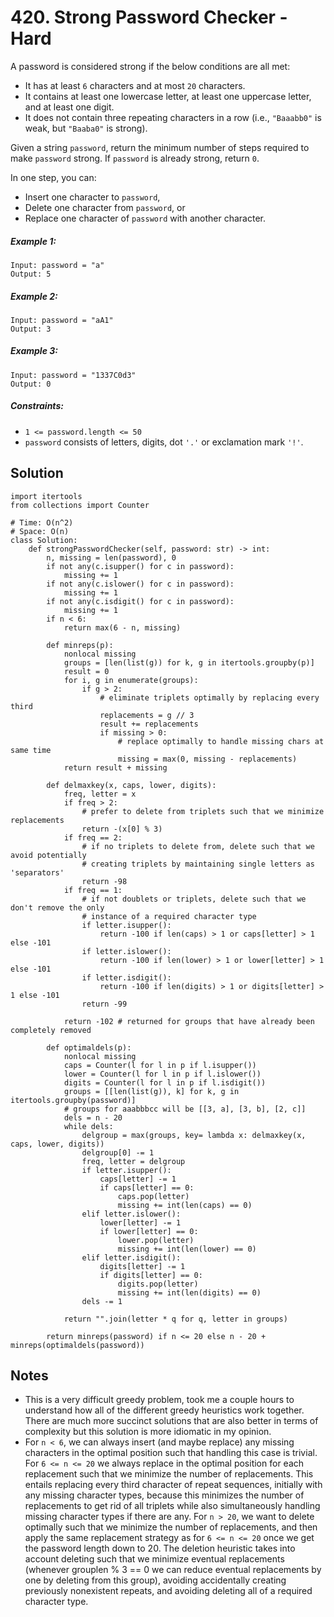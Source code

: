 # 420. Strong Password Checker - Hard

A password is considered strong if the below conditions are all met:

- It has at least `6` characters and at most `20` characters.
- It contains at least one lowercase letter, at least one uppercase letter, and at least one digit.
- It does not contain three repeating characters in a row (i.e., `"Baaabb0"` is weak, but `"Baaba0"` is strong).

Given a string `password`, return the minimum number of steps required to make `password` strong. If `password` is already strong, return `0`.

In one step, you can:

- Insert one character to `password`,
- Delete one character from `password`, or
- Replace one character of `password` with another character.


##### Example 1:

```
Input: password = "a"
Output: 5
```

##### Example 2:

```
Input: password = "aA1"
Output: 3
```

##### Example 3:

```
Input: password = "1337C0d3"
Output: 0
```

##### Constraints:

- `1 <= password.length <= 50`
- `password` consists of letters, digits, dot `'.'` or exclamation mark `'!'`.

## Solution

```
import itertools
from collections import Counter

# Time: O(n^2)
# Space: O(n)
class Solution:
    def strongPasswordChecker(self, password: str) -> int:
        n, missing = len(password), 0
        if not any(c.isupper() for c in password):
            missing += 1
        if not any(c.islower() for c in password):
            missing += 1
        if not any(c.isdigit() for c in password):
            missing += 1
        if n < 6:
            return max(6 - n, missing)
        
        def minreps(p):
            nonlocal missing
            groups = [len(list(g)) for k, g in itertools.groupby(p)]
            result = 0
            for i, g in enumerate(groups):
                if g > 2:
                    # eliminate triplets optimally by replacing every third
                    replacements = g // 3 
                    result += replacements
                    if missing > 0:
                        # replace optimally to handle missing chars at same time
                        missing = max(0, missing - replacements) 
            return result + missing
        
        def delmaxkey(x, caps, lower, digits):
            freq, letter = x
            if freq > 2:
                # prefer to delete from triplets such that we minimize replacements
                return -(x[0] % 3) 
            if freq == 2:
                # if no triplets to delete from, delete such that we avoid potentially
                # creating triplets by maintaining single letters as 'separators'
                return -98
            if freq == 1:
                # if not doublets or triplets, delete such that we don't remove the only
                # instance of a required character type
                if letter.isupper():
                    return -100 if len(caps) > 1 or caps[letter] > 1 else -101
                if letter.islower():
                    return -100 if len(lower) > 1 or lower[letter] > 1 else -101
                if letter.isdigit():
                    return -100 if len(digits) > 1 or digits[letter] > 1 else -101
                return -99

            return -102 # returned for groups that have already been completely removed

        def optimaldels(p):
            nonlocal missing
            caps = Counter(l for l in p if l.isupper())
            lower = Counter(l for l in p if l.islower())
            digits = Counter(l for l in p if l.isdigit())
            groups = [[len(list(g)), k] for k, g in itertools.groupby(password)]
            # groups for aaabbbcc will be [[3, a], [3, b], [2, c]]
            dels = n - 20
            while dels:
                delgroup = max(groups, key= lambda x: delmaxkey(x, caps, lower, digits))
                delgroup[0] -= 1
                freq, letter = delgroup
                if letter.isupper():
                    caps[letter] -= 1
                    if caps[letter] == 0:
                        caps.pop(letter)
                        missing += int(len(caps) == 0)
                elif letter.islower():
                    lower[letter] -= 1
                    if lower[letter] == 0:
                        lower.pop(letter)
                        missing += int(len(lower) == 0)
                elif letter.isdigit():
                    digits[letter] -= 1
                    if digits[letter] == 0:
                        digits.pop(letter)
                        missing += int(len(digits) == 0)
                dels -= 1

            return "".join(letter * q for q, letter in groups)

        return minreps(password) if n <= 20 else n - 20 + minreps(optimaldels(password))
```

## Notes
- This is a very difficult greedy problem, took me a couple hours to understand how all of the different greedy heuristics work together. There are much more succinct solutions that are also better in terms of complexity but this solution is more idiomatic in my opinion.
- For `n < 6`, we can always insert (and maybe replace) any missing characters in the optimal position such that handling this case is trivial. For `6 <= n <= 20` we always replace in the optimal position for each replacement such that we minimize the number of replacements. This entails replacing every third character of repeat sequences, initially with any missing character types, because this minimizes the number of replacements to get rid of all triplets while also simultaneously handling missing character types if there are any. For `n > 20`, we want to delete optimally such that we minimize the number of replacements, and then apply the same replacement strategy as for `6 <= n <= 20` once we get the password length down to 20. The deletion heuristic takes into account deleting such that we minimize eventual replacements (whenever grouplen % 3 == 0 we can reduce eventual replacements by one by deleting from this group), avoiding accidentally creating previously nonexistent repeats, and avoiding deleting all of a required character type.